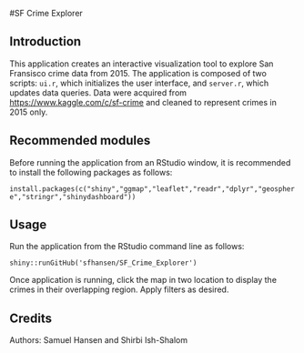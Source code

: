 #SF Crime Explorer

## Introduction

This application creates an interactive visualization tool to explore San Fransisco crime data from 2015. 
The application is composed of two scripts: `ui.r`, which initializes the user interface, and `server.r`, which updates 
data queries. Data were acquired from https://www.kaggle.com/c/sf-crime and cleaned to represent crimes in 2015 only. 

## Recommended modules

Before running the application from an RStudio window, it is recommended to install the following packages as follows:

`install.packages(c("shiny","ggmap","leaflet","readr","dplyr","geosphere","stringr","shinydashboard"))`

## Usage

Run the application from the RStudio command line as follows:

`shiny::runGitHub('sfhansen/SF_Crime_Explorer')`

Once application is running, click the map in two location to display the crimes in their overlapping region. Apply filters as desired. 

## Credits

Authors: Samuel Hansen and Shirbi Ish-Shalom
